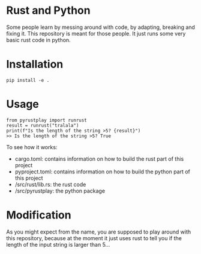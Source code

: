 # Rust and Python
Some people learn by messing around with code, by adapting, breaking and fixing it. This repository is meant for those people. It just runs some very basic rust code in python.

# Installation
`pip install -e .`

# Usage
```
from pyrustplay import runrust
result = runrust("tralala")
print(f"Is the length of the string >5? {result}")
>> Is the length of the string >5? True
```
To see how it works:
* cargo.toml: contains information on how to build the rust part of this project
* pyproject.toml: contains information on how to build the python part of this project
* /src/rust/lib.rs: the rust code
* /src/pyrustplay: the python package

# Modification
As you might expect from the name, you are supposed to play around with this repository, because at the moment it just uses rust to tell you if the length of the input string is larger than 5...
